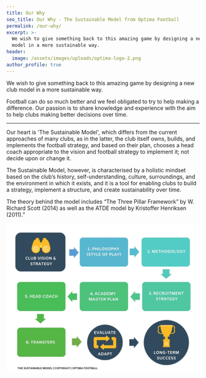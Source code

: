```yaml
---
title: Our Why
seo_title: Our Why - The Sustainable Model from Optima Football
permalink: /our-why/
excerpt: >-
  We wish to give something back to this amazing game by designing a new club
  model in a more sustainable way.
header:
  image: /assets/images/uploads/optima-logo-2.png
author_profile: true
---
```

We wish to give something back to this amazing game by designing a new club model in a more sustainable way.

Football can do so much better and we feel obligated to try to help making a difference. Our passion is to share knowledge and experience with the aim to help clubs making better decisions over time.

***

Our heart is 'The Sustainable Model', which differs from the current approaches of many clubs, as in the latter, the club itself owns, builds, and implements the football strategy, and based on their plan, chooses a head coach appropriate to the vision and football strategy to implement it; not decide upon or change it.

The Sustainable Model, however, is characterised by a holistic mindset based on the club’s history, self-understanding, culture, surroundings, and the environment in which it exists, and it is a tool for enabling clubs to build a strategy, implement a structure, and create sustainability over time. 

The theory behind the model includes “The Three Pillar Framework” by W. Richard Scott (2014) as well as the ATDE model by Kristoffer Henriksen (2011).”

![Optima Football Sustainable Model](/assets/images/uploads/thesustainablemodel_final_jpg.jpg)

